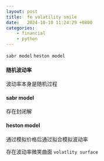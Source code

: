 ```yaml
---
layout: post
title:  fe volatility smile
date:   2024-10-10 11:24:29 +0800
categories: 
    - financial 
    - python
---
```


`sabr model` `heston model`

#### 随机波动率

波动率本身是随机过程

#### sabr model

存在封闭解

#### heston model

通过模拟价格后通过拟合模拟波动率

存在波动率微笑曲面 `volatlity surface`

